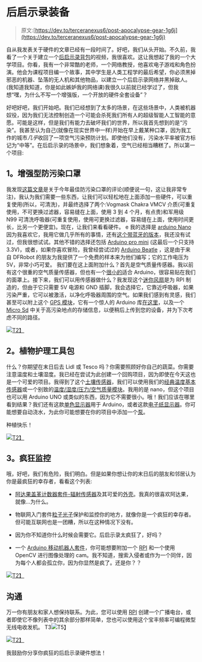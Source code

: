 # 后启示录装备

> 原文:[https://dev.to/terceranexus6/post-apocalypse-gear-1g6j](https://dev.to/terceranexus6/post-apocalypse-gear-1g6j)

自从我发表关于硬件的文章已经有一段时间了。好吧，我们从头开始。不久前，我看了一个关于建立一个[后启示录背包](https://www.youtube.com/watch?v=2YbYfAH6ZRo)的视频，我很喜欢。这让我想起了我的一个大学项目。你看，我有一个非常酷的老师，一个网络教授，他喜欢电子游戏和角色扮演。他会为课程项目编一个故事，其中学生是人类工程学的最后希望，你必须黑掉邪恶的机器、坠落的无人机和其他物品，以建立一个后启示录网络并黑掉敌人。(我知道我知道，你是如此嫉妒我的网络课)我很久以前就已经学过了，但我想“嘿，为什么不写一个增强版，一个开放的硬件全套设备”？

好吧好吧，我们开始吧。我们已经想到了太多的场景，在这些场景中，人类被机器奴役，因为我们无法控制创造一个可能会杀死我们所有人的超级智能人工智能的意愿。可能是这样，但是我们有能力去破坏我们的世界，所以我首先想到的是“污染”。我甚至认为自己(就像在现实世界中一样)开始在早上戴某种口罩，因为我工作的城市*几乎*收回了一项空气污染预防计划。即使他们没有，污染水平率被官方标记为“中等”。在后启示录的场景中，我们想象着，空气已经相当糟糕了。所以第一个项目:

## [](#1-enhanced-antipollution-mask)1。增强型防污染口罩

我发现[这篇文章](https://innotechfestival.com/best-anti-pollution-mask-reviews/)是关于今年最佳防污染口罩的评论(顺便说一句，这让我非常专注)，我认为我们需要一些东西，让我们可以轻松地在上面添加一些硬件，可以重复使用(所以，可清洗)，并最终选择了两个:Vogmask Chakra VMCV 介质(可重复使用，不可更换过滤器，容易缝在上面，使用 3 到 4 个月，有点贵)和军用级 N99 可清洗呼吸器(可重复使用，使用可更换过滤器，容易缝在上面，使用时间更长，比另一个更便宜)。现在，让我们来看看硬件。
e
我的选择是 [arduino Nano](https://thepihut.com/products/dfrduino-nano-v3-1-arduino-nano-compatible) 因为我喜欢它，我用它做几乎所有的事情，还有[这个带蓝牙的版本](https://thepihut.com/products/bluno-nano-an-arduino-nano-with-bluetooth-4-0)，我还没有试过，但我很想试试。其他不错的选择还包括 [Arduino pro mini](https://thepihut.com/products/adafruit-arduino-pro-mini-328-3-3v-8-mhz) (这最后一个只支持 3.3V)，或者，如果你喜欢冒险，我曾经尝试过的 [Arduino Beatle](https://thepihut.com/products/beetle-the-smallest-arduino) ，这是由于来自 DFRobot 的朋友为我提供了一个免费的样本来为他们编写；它的工作电压为 5V，非常小巧可爱。
我们要在这上面附加什么？首先是空气质量传感器。我以前有这个很重的空气质量传感器，但也有一个[很小的](https://thepihut.com/collections/adafruit-sensors/products/adafruit-ccs811-air-quality-sensor-breakout-voc-and-eco2)适合 Arduino，很容易贴在我们的面罩上。接下来，我们可以用传感器做什么？我发现这个[迷你风扇](https://thepihut.com/products/adafruit-miniature-5v-cooling-fan-for-raspberry-pi-and-other-computers)是为 RPI 制造的，但由于它只需要 5V 电源和 GND 插脚，我会选择它，它靠近呼吸器，如果污染严重，它可以被激活，以净化呼吸器周围的空气。如果我们感到有灵感，我们甚至可以附上这个 [GPS 模块](https://thepihut.com/collections/adafruit-sensors/products/adafruit-ultimate-gps-module-66-channel-w-10-hz-updates-mtk3339-chipset)，它有一个惊人的 Arduino 库[在这里](https://github.com/adafruit/Adafruit_GPS)，以及一个 [Micro Sd](https://thepihut.com/products/microsd-card-module-for-arduino) 中关于高污染地点的存储信息，以便稍后上传到您的设备，并为下次考虑不同的路径。

[![](../Images/644cc6d8241169ea253e8cd1803007f0.png)T2】](https://i.giphy.com/media/l0HlzFckWXgqkUOPu/giphy.gif)

## [](#2-plant-caring-kit)2。植物护理工具包

什么？你期望在末日后去 Lidl 或 Tesco 吗？你需要照顾好你自己的蔬菜。你需要注意温度和土壤湿度。我已经在尝试为此创建一个回购项目，因为即使在今天这也是一个可爱的项目。我得到了这个[土壤传感器](https://thepihut.com/products/soil-moisture-sensor)，我们可以使用我们的[经典温度基本传感器](https://thepihut.com/products/adafruit-ds18b20-digital-temperature-sensor-extras)或一个别致的[温度/湿度/压力/空气质量模块](https://thepihut.com/products/bme680)。我用的是 nano，但这个项目也可以用 Arduino UNO 或类似的东西，因为它不需要很小。哦！我们应该在哪里看到结果？我们还有这款[单色显示器](https://thepihut.com/products/spi-i2c-monochrome-60x32-0-5-oled-display-for-arduino)用于 Arduino，或者这款[电子纸显示器](https://thepihut.com/products/adafruit-1-54-tri-color-eink-epaper-display-with-sram-ada3625?ref=isp_rel_prd&isp_ref_pos=1)。你可能想要自动浇水，为此你可能想要在你的项目中添加一个[泵](https://thepihut.com/products/adafruit-peristaltic-liquid-pump-with-silicone-tubing)。

种植快乐！

[![](../Images/8c1fdcfb9576e88aef8947cdd4f9e3e6.png)T2】](https://i.giphy.com/media/xGX3c3IQ1Gyfm/giphy.gif)

## [](#3-crazy-monitoring)3。疯狂监控

哦，好吧，我们有危险，我们明白。但是如果你想让你的末日后的朋友和邻居认为你是最疯狂的幸存者，看看这个列表:

*   [阿达果盖革计数器套件-辐射传感器](https://thepihut.com/products/adafruit-geiger-counter-kit-radiation-sensor)及其可爱的[外壳](https://thepihut.com/products/adafruit-geiger-counter-kit-case?ref=isp_rel_prd&isp_ref_pos=1)。我真的很喜欢阿达果，就像…为什么。

*   物联网入门套件[粒子光子](https://thepihut.com/products/adafruit-particle-maker-kit-with-photon?ref=isp_rel_prd&isp_ref_pos=3)保护和监控你的地方，就像你是一个疯狂的幸存者。但可能互联网也是一团糟，所以在这种情况下没有。

*   因为你不知道你什么时候会需要它。后启示录太疯狂了，好吗？

*   一个 [Arduino 移动机器人套件](https://thepihut.com/products/pirate-4wd-arduino-mobile-robot-kit-with-bluetooth-4-0)，你可能想要附加一个 [RPI](https://thepihut.com/products/raspberry-pi-4-model-b) 和一个使用 OpenCV 进行图像处理的 cam。我不知道，搜索入侵者或作为一个同伴，因为每个人都会孤立你，因为你显然是疯了。还是你？？

[![](../Images/7e2b6b527cec7969a8504a88ace7039c.png)T2】](https://i.giphy.com/media/hXG93399r19vi/giphy.gif)

## [](#communication)沟通

万一你有朋友和家人想保持联系。为此，您可以使用 [RPI](https://howtoraspberrypi.com/create-radio-transmitter-raspberry-pi/) 创建一个广播电台，或者即使它不像列表中的其余部分那样简单，您也可以使用这个宝丰频率可编程微型无线电收发机。
T3![](../Images/d47a0464bdd15eb7f247a38f86cfeabb.png)T5】

[![](../Images/d347b6d61e5164a737fe4fa1ce18347e.png)T2】](https://i.giphy.com/media/qKjggzIepAORO/giphy.gif)

我鼓励你分享你疯狂的后启示录硬件想法！